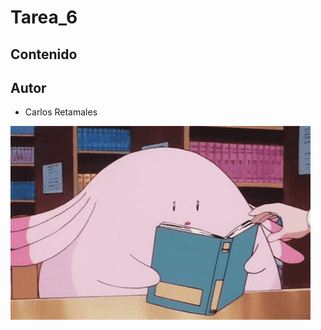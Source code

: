# Tarea_6

## Contenido

## Autor

- Carlos Retamales

![](https://github.com/CRetamales/Tarea_6/blob/master/github/giphy.gif)